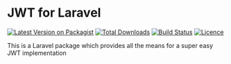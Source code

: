 # JWT for Laravel

[![Latest Version on Packagist](https://img.shields.io/packagist/v/babicaja/jwt-4laravel.svg?style=flat-square)](https://packagist.org/packages/babicaja/jwt-4laravel)
[![Total Downloads](https://img.shields.io/packagist/dt/babicaja/jwt-4laravel.svg?style=flat-square)](https://packagist.org/packages/babicaja/jwt-4laravel)
[![Build Status](https://img.shields.io/travis/babicaja/jwt-4laravel.svg?style=flat-square)](https://travis-ci.org/babicaja/jwt-4laravel.svg)
[![Licence](https://img.shields.io/github/license/babicaja/jwt-4laravel.svg?style=flat-square)](https://github.com/babicaja/jwt-4laravel)

This is a Laravel package which provides all the means for a super easy JWT implementation
